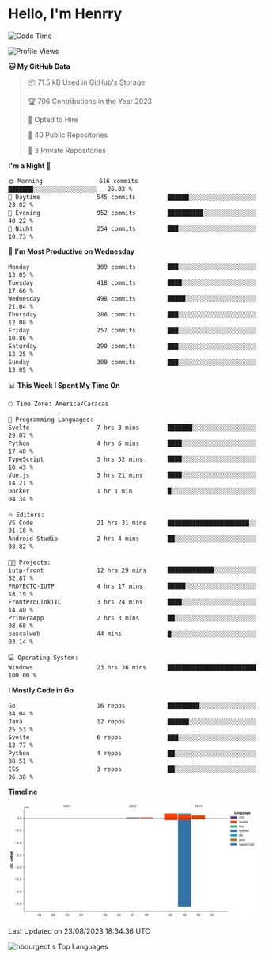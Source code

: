 # Hello, I'm Henrry

<!--START_SECTION:waka-->
![Code Time](http://img.shields.io/badge/Code%20Time-1%2C002%20hrs%2046%20mins-blue)

![Profile Views](http://img.shields.io/badge/Profile%20Views-17-blue)

**🐱 My GitHub Data** 

> 📦 71.5 kB Used in GitHub's Storage 
 > 
> 🏆 706 Contributions in the Year 2023
 > 
> 💼 Opted to Hire
 > 
> 📜 40 Public Repositories 
 > 
> 🔑 3 Private Repositories 
 > 
**I'm a Night 🦉** 

```text
🌞 Morning                616 commits         ███████░░░░░░░░░░░░░░░░░░   26.02 % 
🌆 Daytime                545 commits         ██████░░░░░░░░░░░░░░░░░░░   23.02 % 
🌃 Evening                952 commits         ██████████░░░░░░░░░░░░░░░   40.22 % 
🌙 Night                  254 commits         ███░░░░░░░░░░░░░░░░░░░░░░   10.73 % 
```
📅 **I'm Most Productive on Wednesday** 

```text
Monday                   309 commits         ███░░░░░░░░░░░░░░░░░░░░░░   13.05 % 
Tuesday                  418 commits         ████░░░░░░░░░░░░░░░░░░░░░   17.66 % 
Wednesday                498 commits         █████░░░░░░░░░░░░░░░░░░░░   21.04 % 
Thursday                 286 commits         ███░░░░░░░░░░░░░░░░░░░░░░   12.08 % 
Friday                   257 commits         ███░░░░░░░░░░░░░░░░░░░░░░   10.86 % 
Saturday                 290 commits         ███░░░░░░░░░░░░░░░░░░░░░░   12.25 % 
Sunday                   309 commits         ███░░░░░░░░░░░░░░░░░░░░░░   13.05 % 
```


📊 **This Week I Spent My Time On** 

```text
🕑︎ Time Zone: America/Caracas

💬 Programming Languages: 
Svelte                   7 hrs 3 mins        ███████░░░░░░░░░░░░░░░░░░   29.87 % 
Python                   4 hrs 6 mins        ████░░░░░░░░░░░░░░░░░░░░░   17.40 % 
TypeScript               3 hrs 52 mins       ████░░░░░░░░░░░░░░░░░░░░░   16.43 % 
Vue.js                   3 hrs 21 mins       ████░░░░░░░░░░░░░░░░░░░░░   14.21 % 
Docker                   1 hr 1 min          █░░░░░░░░░░░░░░░░░░░░░░░░   04.34 % 

🔥 Editors: 
VS Code                  21 hrs 31 mins      ███████████████████████░░   91.18 % 
Android Studio           2 hrs 4 mins        ██░░░░░░░░░░░░░░░░░░░░░░░   08.82 % 

🐱‍💻 Projects: 
iutp-front               12 hrs 29 mins      █████████████░░░░░░░░░░░░   52.87 % 
PROYECTO-IUTP            4 hrs 17 mins       █████░░░░░░░░░░░░░░░░░░░░   18.19 % 
FrontProLinkTIC          3 hrs 24 mins       ████░░░░░░░░░░░░░░░░░░░░░   14.40 % 
PrimeraApp               2 hrs 3 mins        ██░░░░░░░░░░░░░░░░░░░░░░░   08.68 % 
pascalweb                44 mins             █░░░░░░░░░░░░░░░░░░░░░░░░   03.14 % 

💻 Operating System: 
Windows                  23 hrs 36 mins      █████████████████████████   100.00 % 
```

**I Mostly Code in Go** 

```text
Go                       16 repos            █████████░░░░░░░░░░░░░░░░   34.04 % 
Java                     12 repos            ██████░░░░░░░░░░░░░░░░░░░   25.53 % 
Svelte                   6 repos             ███░░░░░░░░░░░░░░░░░░░░░░   12.77 % 
Python                   4 repos             ██░░░░░░░░░░░░░░░░░░░░░░░   08.51 % 
CSS                      3 repos             ██░░░░░░░░░░░░░░░░░░░░░░░   06.38 % 
```



**Timeline**

![Lines of Code chart](https://raw.githubusercontent.com/hbourgeot/hbourgeot/main/assets/bar_graph.png)


 Last Updated on 23/08/2023 18:34:36 UTC
<!--END_SECTION:waka-->

![hbourgeot's Top Languages](https://github-readme-stats.vercel.app/api/top-langs/?username=hbourgeot&theme=transparent&show_icons=true&hide_border=false&layout=donut&hide=css)
